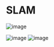 # SLAM

![image](https://user-images.githubusercontent.com/94932358/225339421-13864de3-5f5a-44a8-b2e2-e449ec994ad9.png)

![image](https://user-images.githubusercontent.com/94932358/225338691-0340f491-9fa6-4b74-a58b-f2c19eb86683.png)
![image](https://user-images.githubusercontent.com/94932358/225338891-fe77b2b8-c5bc-4d1e-bd30-203f2a92a368.png)
